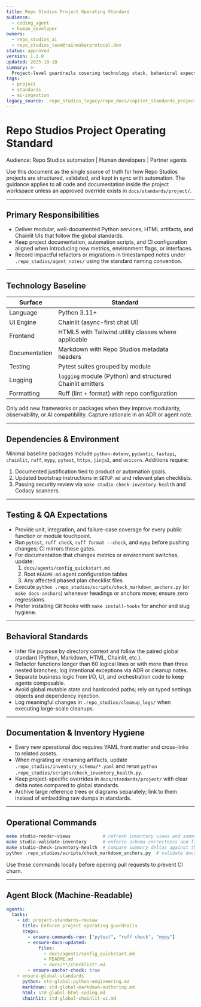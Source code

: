 ```yaml
---
title: Repo Studios Project Operating Standard
audience:
  - coding_agent
  - human_developer
owners:
  - repo_studios_ai
  - repo_studios_team@rainmakerprotocol.dev
status: approved
version: 1.1.0
updated: 2025-10-18
summary: >-
  Project-level guardrails covering technology stack, behavioral expectations, and documentation hygiene for Repo Studios contributors and agents.
tags:
  - project
  - standards
  - ai-ingestion
legacy_source: .repo_studios_legacy/repo_docs/copilot_standards_project.md
---
```


# Repo Studios Project Operating Standard

Audience: Repo Studios automation | Human developers | Partner agents

Use this document as the single source of truth for how Repo Studios projects are structured, validated, and kept in sync with automation. The guidance applies to all code and documentation inside the project workspace unless an approved override exists in `docs/standards/project/`.

---

## Primary Responsibilities

- Deliver modular, well-documented Python services, HTML artifacts, and Chainlit UIs that follow the global standards.
- Keep project documentation, automation scripts, and CI configuration aligned when introducing new metrics, environment flags, or interfaces.
- Record impactful refactors or migrations in timestamped notes under `.repo_studios/agent_notes/` using the standard naming convention.

---

## Technology Baseline

| Surface        | Standard                                                     |
| -------------- | ------------------------------------------------------------ |
| Language       | Python 3.11+                                                 |
| UI Engine      | Chainlit (async-first chat UI)                               |
| Frontend       | HTML5 with Tailwind utility classes where applicable         |
| Documentation  | Markdown with Repo Studios metadata headers                  |
| Testing        | Pytest suites grouped by module                              |
| Logging        | `logging` module (Python) and structured Chainlit emitters   |
| Formatting     | Ruff (lint + format) with repo configuration                 |

Only add new frameworks or packages when they improve modularity, observability, or AI compatibility. Capture rationale in an ADR or agent note.

---

## Dependencies & Environment

Minimal baseline packages include `python-dotenv`, `pydantic`, `fastapi`, `chainlit`, `ruff`, `mypy`, `pytest`, `httpx`, `jinja2`, and `uvicorn`. Additions require:

1. Documented justification tied to product or automation goals.
2. Updated bootstrap instructions in `SETUP.md` and relevant plan checklists.
3. Passing security review via `make studio-check-inventory-health` and Codacy scanners.

---

## Testing & QA Expectations

- Provide unit, integration, and failure-case coverage for every public function or module touchpoint.
- Run `pytest`, `ruff check`, `ruff format --check`, and `mypy` before pushing changes; CI mirrors these gates.
- For documentation that changes metrics or environment switches, update:
  1. `docs/agents/config_quickstart.md`
  2. Root `README.md` agent configuration tables
  3. Any affected phased plan checklist files
- Execute `python .repo_studios/scripts/check_markdown_anchors.py` (or `make docs-anchors`) whenever headings or anchors move; ensure zero regressions.
- Prefer installing Git hooks with `make install-hooks` for anchor and slug hygiene.

---

## Behavioral Standards

- Infer file purpose by directory context and follow the paired global standard (Python, Markdown, HTML, Chainlit, etc.).
- Refactor functions longer than 60 logical lines or with more than three nested branches; log intentional exceptions via ADR or cleanup notes.
- Separate business logic from I/O, UI, and orchestration code to keep agents composable.
- Avoid global mutable state and hardcoded paths; rely on typed settings objects and dependency injection.
- Log meaningful changes in `.repo_studios/cleanup_logs/` when executing large-scale cleanups.

---

## Documentation & Inventory Hygiene

- Every new operational doc requires YAML front matter and cross-links to related assets.
- When migrating or renaming artifacts, update `.repo_studios/inventory_schema/*.yaml` and rerun `python .repo_studios/scripts/check_inventory_health.py`.
- Keep project-specific overrides in `docs/standards/project/` with clear delta notes compared to global standards.
- Archive large reference trees or diagrams separately; link to them instead of embedding raw dumps in standards.

---

## Operational Commands

```bash
make studio-render-views            # refresh inventory views and summaries
make studio-validate-inventory      # enforce schema correctness and file presence
make studio-check-inventory-health  # compare summary deltas against thresholds
python .repo_studios/scripts/check_markdown_anchors.py  # validate docs anchors
```

Use these commands locally before opening pull requests to prevent CI churn.

---

## Agent Block (Machine-Readable)

<!-- agents:begin:agent_instructions -->
```yaml
agents:
  tasks:
    - id: project-standards-review
      title: Enforce project operating guardrails
      steps:
        - ensure-commands-run: ["pytest", "ruff check", "mypy"]
        - ensure-docs-updated:
            files:
              - docs/agents/config_quickstart.md
              - README.md
              - docs/**/checklist*.md
        - ensure-anchor-check: true
    - ensure-global-standards
      python: std-global-python-engineering.md
      markdown: std-global-markdown-authoring.md
      html: std-global-html-coding.md
      chainlit: std-global-chainlit-ui.md
```
<!-- agents:end:agent_instructions -->
